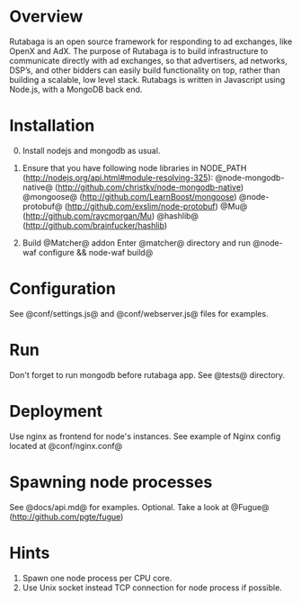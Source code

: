 # Overview

Rutabaga is an open source framework for responding to ad exchanges, like OpenX and AdX. The purpose of Rutabaga is to build infrastructure to communicate directly with ad exchanges, so that advertisers, ad networks, DSP’s, and other bidders can easily build functionality on top, rather than building a scalable, low level stack. Rutabags is written in Javascript using Node.js, with a MongoDB back end.


# Installation

0. Install nodejs and mongodb as usual.

1. Ensure that you have following node libraries in NODE_PATH (http://nodejs.org/api.html#module-resolving-325):
@node-mongodb-native@ (http://github.com/christkv/node-mongodb-native)
@mongoose@ (http://github.com/LearnBoost/mongoose)
@node-protobuf@ (http://github.com/exslim/node-protobuf)
@Mu@ (http://github.com/raycmorgan/Mu)
@hashlib@ (http://github.com/brainfucker/hashlib)

2. Build @Matcher@ addon
Enter @matcher@ directory and run @node-waf configure && node-waf build@

# Configuration
See @conf/settings.js@ and @conf/webserver.js@ files for examples.

# Run
Don't forget to run mongodb before rutabaga app.
See @tests@ directory.

# Deployment
Use nginx as frontend for node's instances.
See example of Nginx config located at @conf/nginx.conf@


# Spawning node processes
See @docs/api.md@ for examples.
Optional. Take a look at @Fugue@ (http://github.com/pgte/fugue)


# Hints
1. Spawn one node process per CPU core.
2. Use Unix socket instead TCP connection for node process if possible.